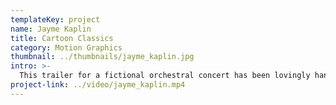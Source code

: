 ```yaml
---
templateKey: project
name: Jayme Kaplin
title: Cartoon Classics
category: Motion Graphics
thumbnail: ../thumbnails/jayme_kaplin.jpg
intro: >-
  This trailer for a fictional orchestral concert has been lovingly hand drawn and animated frame by frame to resemble classic black and white cartoon shorts of the 1930s.
project-link: ../video/jayme_kaplin.mp4
---
```

